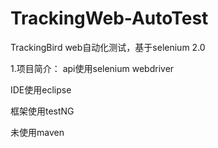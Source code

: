 # TrackingWeb-AutoTest
TrackingBird web自动化测试，基于selenium 2.0

1.项目简介：
  api使用selenium webdriver
  
  IDE使用eclipse
  
  框架使用testNG
  
  未使用maven
